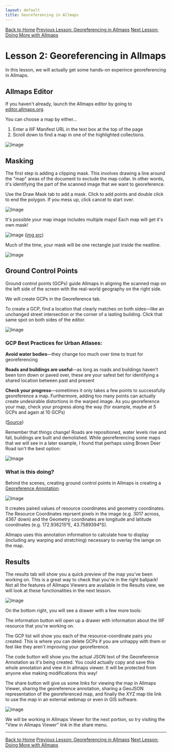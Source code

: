 ```yaml
---
layout: default
title: Georeferencing in Allmaps
---
```


<link rel="stylesheet" href="assets/css/custom.css">

<div class="button-group">
  <a href="index.html" class="button">Back to Home</a>
  <a href="Georef-and-IIIF.html" class="button">Previous Lesson: Georeferencing in Allmaps</a>
  <a href="Viewer.html" class="button">Next Lesson: Doing More with Allmaps</a>
</div>

# Lesson 2: Georeferencing in Allmaps

In this lesson, we will actually get some hands-on experince georeferencing in Allmaps.

## Allmaps Editor

If you haven't already, launch the Allmaps editor by going to [editor.allmaps.org](https://editor.allmaps.org).

You can choose a map by either...

1. Enter a IIIF Manifest URL in the text box at the top of the page
2. Scroll down to find a map in one of the highlighted collections. 

![Image](images/georef_nz1_start.png)

## Masking

The first step is adding a clipping mask.
This involves drawing a line around the "map" areas of the document to exclude the map collar.
In other words, it's identifying the part of the scanned image that we want to georeference.

Use the Draw Mask tab to add a mask. Click to add points and double click to end the polygon.
If you mess up, click cancel to start over.

![Image](images/georef_nz3_Mask.png)

It's possible your map image includes multiple maps! Each map will get it's own mask!

![Image](images/greenpoint.jpg) ([img src](https://iiif.io/api/extension/georef/images/greenpoint.jpg))

Much of the time, your mask will be one rectangle just inside the neatline.

![Image](images/georef_nz4_MaskCorner.png)

## Ground Control Points

Ground control points (GCPs) guide Allmaps in aligning the scanned map on the left side of the screen with the real-world geography on the right side.

We will create GCPs in the Georeference tab.

To create a GCP, find a location that clearly matches on both sides—like an unchanged street intersection or the corner of a lasting building. Click that same spot on both sides of the editor.

![Image](images/georef_nz2_GCP.png)

### GCP Best Practices for Urban Atlases:

**Avoid water bodies**—they change too much over time to trust for georeferencing

**Roads and buildings are useful**—as long as roads and buildings haven't been torn down or paved over, 
these are your safest bet for identifying a shared location between past and present

**Check your progress**—sometimes it only takes a few points to successfully georeference a map. 
Furthermore, adding too many points can actually create undesirable distortions in the warped image. 
As you georeference your map, check your progress along the way 
(for example, maybe at 5 GCPs and again at 10 GCPs)

([Source](https://cartinal.leventhalmap.org/guides/georeferencing-with-allmaps.html#best-practices-for-creating-gcps))

Remember that things change! Roads are repositioned, water levels rise and fall, buildings are built and demolished. 
While georeferencing some maps that we will see in a later example, I found that perhaps using Brown Deer Road isn't the best option:

![Image](images/MultiPage_BrownDeer.png)

### What is this doing?

Behind the scenes, creating ground control points in Allmaps is creating a [Georeference Annotation](https://iiif.io/api/extension/georef/).

![Image](images/georef_nz2_2.png)

It creates paired values of resource coordinates and geometry coordinates. The Resource Coordinates reprsent pixels in the image (e.g. 3017 across, 4367 down) and the Geometry coordinates are longitude and latitude coordinates (e.g. 172.936215°E, 43.7589394°S).

Allmaps uses this annotation information to calculate how to display (including any warping and stretching) necessary to overlay the iamge on the map.

## Results

The results tab will show you a quick preview of the map you've been working on. This is a great way to check that you're in the right ballpark! Not all the features of Allmaps Viewers are available in the Results view, we will look at these functionalities in the next lesson.

![Image](images/georef_nz5_result.png)

On the bottom right, you will see a drawer with a few more tools:

The information button will open up a drawer with information about the IIIF resource that you're working on.

The GCP list will show you each of the resource-coordinate pairs you created. This is where you can delete GCPs if you are unhappy with them or feel like they aren't improving your georeference.

The code button will show you the actual JSON text of the Georeference Annotation as it's being created. You could actually copy and save this whole annotation and view it in allmaps viewer. It will be protected from anyone else making modifications this way!

The share button will give us some links for viewing the map in Allmaps Viewer, sharing the georeference annotation, sharing a GeoJSON representation of the georeferenced map, and finally the XYZ map tile link to use the map in an external webmap or even in GIS software.

![image](images/georef_nz6_Share.png)

We will be working in Allmaps Viewer for the next portion, so try visiting the "View in Allmaps Viewer" link in the share menu.

* * *

<div class="button-group">
  <a href="index.html" class="button">Back to Home</a>
  <a href="Georef-and-IIIF.html" class="button">Previous Lesson: Georeferencing in Allmaps</a>
  <a href="Viewer.html" class="button">Next Lesson: Doing More with Allmaps</a>
</div>

